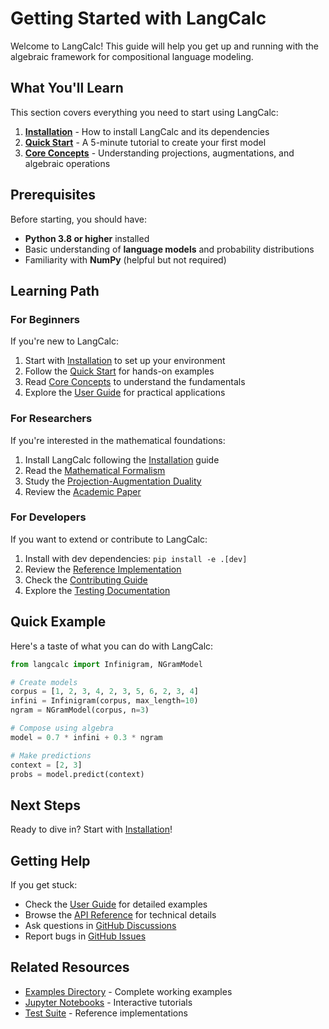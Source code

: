 # Getting Started with LangCalc

Welcome to LangCalc! This guide will help you get up and running with the algebraic framework for compositional language modeling.

## What You'll Learn

This section covers everything you need to start using LangCalc:

1. **[Installation](installation.md)** - How to install LangCalc and its dependencies
2. **[Quick Start](quickstart.md)** - A 5-minute tutorial to create your first model
3. **[Core Concepts](concepts.md)** - Understanding projections, augmentations, and algebraic operations

## Prerequisites

Before starting, you should have:

- **Python 3.8 or higher** installed
- Basic understanding of **language models** and probability distributions
- Familiarity with **NumPy** (helpful but not required)

## Learning Path

### For Beginners

If you're new to LangCalc:

1. Start with [Installation](installation.md) to set up your environment
2. Follow the [Quick Start](quickstart.md) for hands-on examples
3. Read [Core Concepts](concepts.md) to understand the fundamentals
4. Explore the [User Guide](../user-guide/index.md) for practical applications

### For Researchers

If you're interested in the mathematical foundations:

1. Install LangCalc following the [Installation](installation.md) guide
2. Read the [Mathematical Formalism](../projection-system/formalism.md)
3. Study the [Projection-Augmentation Duality](../projection-system/augmentations.md)
4. Review the [Academic Paper](../about/paper.md)

### For Developers

If you want to extend or contribute to LangCalc:

1. Install with dev dependencies: `pip install -e .[dev]`
2. Review the [Reference Implementation](../projection-system/implementation.md)
3. Check the [Contributing Guide](../development/contributing.md)
4. Explore the [Testing Documentation](../development/testing.md)

## Quick Example

Here's a taste of what you can do with LangCalc:

```python
from langcalc import Infinigram, NGramModel

# Create models
corpus = [1, 2, 3, 4, 2, 3, 5, 6, 2, 3, 4]
infini = Infinigram(corpus, max_length=10)
ngram = NGramModel(corpus, n=3)

# Compose using algebra
model = 0.7 * infini + 0.3 * ngram

# Make predictions
context = [2, 3]
probs = model.predict(context)
```

## Next Steps

Ready to dive in? Start with [Installation](installation.md)!

## Getting Help

If you get stuck:

- Check the [User Guide](../user-guide/index.md) for detailed examples
- Browse the [API Reference](../api/index.md) for technical details
- Ask questions in [GitHub Discussions](https://github.com/queelius/langcalc/discussions)
- Report bugs in [GitHub Issues](https://github.com/queelius/langcalc/issues)

## Related Resources

- [Examples Directory](https://github.com/queelius/langcalc/tree/master/examples) - Complete working examples
- [Jupyter Notebooks](https://github.com/queelius/langcalc/tree/master/notebooks) - Interactive tutorials
- [Test Suite](https://github.com/queelius/langcalc/tree/master/tests) - Reference implementations
